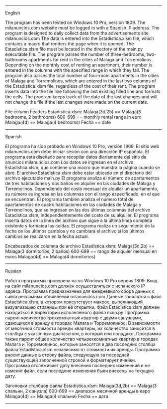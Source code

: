 ********************************************************

English
			
The program has been tested on Windows 10 Pro, version 1809.
The milanuncios.com website must be logged in with a Spanish IP address.
The program is designed to daily collect data from the advertisements site milanuncios.com
The data is entered into the Estadistica.xlsm file, which contains a macro that renders the page when it is opened.
The Estadistica.xlsm file must be located in the directory of the main.py executable file.
The program parses the number of three-bedrooms, two-bathrooms apartments for rent in the cities of Malaga and Torremolinos.
Depending on the monthly cost of renting an apartment, their number is entered in the columns with the specified range in which they fall.
The program also parses the total number of four-room apartments in the cities of Malaga and Torremolinos, which are entered in the last two columns of the Estadistica.xlsm file, regardless of the cost of their rent.
The program inserts data into the file line following the last existing filled line and formats the cells.
The program keeps track of the date of the last changes and will not change the file if the last changes were made on the current date.

File column headers  Estadistica.xlsm:
Malaga(3d,2b) == Malaga(3 bedrooms, 2 bathrooms)
600-699 == monthly rental range in euro
Malaga(4d) == Malaga(4 bedrooms)
Fecha == date

********************************************************

Spanish

El programa ha sido probado en Windows 10 Pro, versión 1809.
El sitio web milanuncios.com debe iniciar sesión con una dirección IP española.
El programa está diseñado para recopilar datos diariamente del sitio de anuncios milanuncios.com
Los datos se ingresan en el archivo Estadistica.xlsm, que contiene una macro que muestra la página cuando se abre.
El archivo Estadistica.xlsm debe estar ubicado en el directorio del archivo ejecutable main.py
El programa analiza el número de apartamentos de tres habitaciones y dos baños en alquiler en las ciudades de Málaga y Torremolinos.
Dependiendo del costo mensual de alquilar un apartamento, su número se ingresa en las columnas con el rango especificado, en el que se encuentran.
El programa también analiza el número total de apartamentos de cuatro habitaciones en las ciudades de Málaga y Torremolinos, que se ingresan en las dos últimas columnas del archivo Estadistica.xlsm, independientemente del costo de su alquiler.
El programa inserta datos en la línea del archivo que sigue a la última línea completa existente y formatea las celdas.
El programa realiza un seguimiento de la fecha de los últimos cambios y no cambiará el archivo si los últimos cambios se realizaron en la fecha actual.

Encabezados de columna de archivo Estadistica.xlsm:
Malaga(3d,2b) == Malaga(3 dormitorios, 2 baños)
600-699 == rango de alquiler mensual en euros
Malaga(4d) == Malaga(4 dormitorios)

********************************************************

Russian

Работа программы проверена на ос Windows 10 Pro версия 1809.
Вход на сайт milanuncios.com должен осуществляться с испанского IP адреса.
Программа предназначена для ежедневного сбора данных с сайта рекламных объявлений milanuncios.com
Данные заносятся в файл Estadistica.xlsm, в котором присутствует макрос, выполняющий визуализацию страницы при её открытии.
Файл Estadistica.xlsm должен находиться в директории исполняемого файла main.py
Программа парсит количество трехкомнатных квартир с двумя санузлами, сдающихся в аренду в городах Малага и Торремолинос. 
В зависимости от месячной стоимости аренды квартиры, их количество заносится в столбцы с указанным диапазоном, в который они попадают.
Программа также парсит общее количество четырехкомнатных квартир в городах Малага и Торремолинос, которые заносятся в два последних столбца файла Estadistica.xlsm независимо от стоимости их аренды.
Программа вносит данные в строку файла, следующую за последней существующей заполненной строкой и форматирует ячейки.
Программа отслеживает дату внесения последних изменений и не изменят файл, если последние изменения были внесены на текущую дату.

Заголовки столбцов файла Estadistica.xlsm:
Malaga(3d,2b) == Malaga(3 спальни, 2 санузла)
600-699 == диапазон месячной аренды в евро
Malaga(4d) == Malaga(4 спальни)
Fecha == дата

********************************************************
